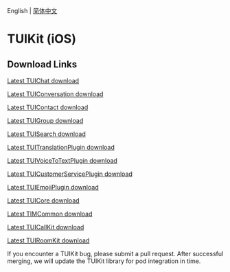 English | [简体中文](./README_ZH.md)

# TUIKit (iOS)
## Download Links
[Latest TUIChat download](https://im.sdk.cloud.tencent.cn/download/tuikit/8.2.6325/ios/TUIChat.zip)

[Latest TUIConversation download](https://im.sdk.cloud.tencent.cn/download/tuikit/8.2.6325/ios/TUIConversation.zip)

[Latest TUIContact download](https://im.sdk.cloud.tencent.cn/download/tuikit/8.2.6325/ios/TUIContact.zip)

[Latest TUIGroup download](https://im.sdk.cloud.tencent.cn/download/tuikit/8.2.6325/ios/TUIGroup.zip)

[Latest TUISearch download](https://im.sdk.cloud.tencent.cn/download/tuikit/8.2.6325/ios/TUISearch.zip)

[Latest TUITranslationPlugin download](https://im.sdk.cloud.tencent.cn/download/tuikit/8.2.6325/ios/TUITranslationPlugin.zip)

[Latest TUIVoiceToTextPlugin download](https://im.sdk.cloud.tencent.cn/download/tuikit/8.2.6325/ios/TUIVoiceToTextPlugin.zip)

[Latest TUICustomerServicePlugin download](https://im.sdk.cloud.tencent.cn/download/tuikit/8.2.6325/ios/TUICustomerServicePlugin.zip)

[Latest TUIEmojiPlugin download](https://im.sdk.cloud.tencent.cn/download/tuikit/8.2.6325/ios/TUIEmojiPlugin.zip)

[Latest TUICore download](https://im.sdk.cloud.tencent.cn/download/tuikit/8.2.6325/ios/TUICore.zip)

[Latest TIMCommon download](https://im.sdk.cloud.tencent.cn/download/tuikit/8.2.6325/ios/TIMCommon.zip)

[Latest TUICallKit download](https://im.sdk.cloud.tencent.cn/download/tuikit/8.2.6325/ios/TUICallKit.zip)

[Latest TUIRoomKit download](https://im.sdk.cloud.tencent.cn/download/tuikit/8.2.6325/ios/TUIRoomKit.zip)

If you encounter a TUIKit bug, please submit a pull request. After successful merging, we will update the TUIKit library for pod integration in time.